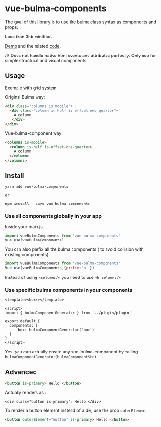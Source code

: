 # vue-bulma-components
The goal of this library is to use the bulma class syntax as components and props.

Less than 3kb minified.

[Demo](https://vouill.github.io/vue-bulma-components/) and the related [code](https://github.com/vouill/vue-bulma-components/tree/master/src/example).

/!\ Does not handle native html events and attributes perfectly. Only use for simple structural and visual components.

## Usage
Exemple with grid system

Original Bulma way:

``` html
<div class="columns is-mobile">
  <div class="column is-half is-offset-one-quarter">
    A column 
   </div>
</div>
```

Vue-bulma-component way:
```html
<columns is-mobile>
  <column is-half is-offset-one-quarter>
    A column
  </column>
</columns>
```

## Install

```shell
yarn add vue-bulma-components

or 

npm install --save vue-bulma-components
```
### Use all components globally in your app
Inside your main.js

```javascript
import vueBulmaComponents from 'vue-bulma-components'
Vue.use(vueBulmaComponents)
```

You can also prefix all the bulma components ( to avoid collision with existing components)
 
 ```javascript
 import vueBulmaComponents from 'vue-bulma-components'
 Vue.use(vueBulmaComponents,{prefix:'b-'})
 ```
 
 Instead of using `<columns/>` you need to use `<b-columns/>`
### Use specific bulma components in your components

```
<template><box/></template>

<script>
import { bulmaComponentGenerator } from '../plugin/plugin'

export default {
  components: {
      box: bulmaComponentGenerator('box')
  }
}
</script>
```

Yes, you can actually create any vue-bulma-component by calling `bulmaComponentGenerator(bulmaComponentStr)`.
## Advanced
```html
<button is-primary> Hello </button>
```
 
 Actually renders as :
 ```
 <div class="button is-primary"> Hello </div>
 ```
 
 To render a button element instead of a div, use the prop `outerElement`
```html
<button outerElement="button" is-primary> Hello </button>
```




